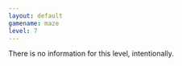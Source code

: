 ```yaml
---
layout: default
gamename: maze
level: 7
---
```

There is no information for this level, intentionally.
